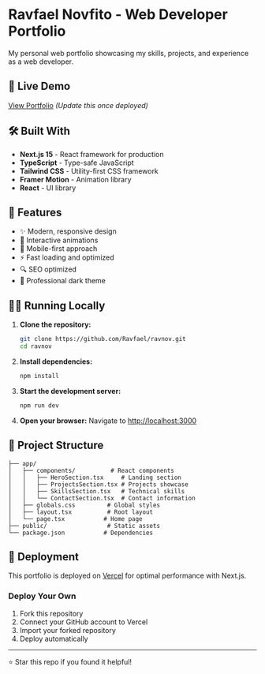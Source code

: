 # Ravfael Novfito - Web Developer Portfolio

My personal web portfolio showcasing my skills, projects, and experience as a web developer.

## 🚀 Live Demo

[View Portfolio](https://your-deployed-url.com) _(Update this once deployed)_

## 🛠️ Built With

- **Next.js 15** - React framework for production
- **TypeScript** - Type-safe JavaScript
- **Tailwind CSS** - Utility-first CSS framework
- **Framer Motion** - Animation library
- **React** - UI library

## 🎯 Features

- ✨ Modern, responsive design
- 🎨 Interactive animations
- 📱 Mobile-first approach
- ⚡ Fast loading and optimized
- 🔍 SEO optimized
- 🌙 Professional dark theme

## 🏃‍♂️ Running Locally

1. **Clone the repository:**

   ```bash
   git clone https://github.com/Ravfael/ravnov.git
   cd ravnov
   ```

2. **Install dependencies:**

   ```bash
   npm install
   ```

3. **Start the development server:**

   ```bash
   npm run dev
   ```

4. **Open your browser:**
   Navigate to [http://localhost:3000](http://localhost:3000)

## 📁 Project Structure

```
├── app/
│   ├── components/          # React components
│   │   ├── HeroSection.tsx     # Landing section
│   │   ├── ProjectsSection.tsx # Projects showcase
│   │   ├── SkillsSection.tsx   # Technical skills
│   │   └── ContactSection.tsx  # Contact information
│   ├── globals.css         # Global styles
│   ├── layout.tsx          # Root layout
│   └── page.tsx           # Home page
├── public/                 # Static assets
└── package.json           # Dependencies
```

## 🚀 Deployment

This portfolio is deployed on [Vercel](https://vercel.com) for optimal performance with Next.js.

### Deploy Your Own

1. Fork this repository
2. Connect your GitHub account to Vercel
3. Import your forked repository
4. Deploy automatically

---

⭐ Star this repo if you found it helpful!
